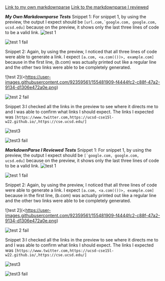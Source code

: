 [Link to my own markdownparse](https://github.com/xtrasee/markdown-parse-main)
[Link to the markdownparse I reviewed]()

***My Own Markdownparse Tests***
Snippet 1: For snippet 1, by using the preview, the output I expect should be ```[url.com,`google.com, google.com, ucsd.edu]``` because on the preview, it shows only the last three lines of code to be a valid link.
![test 1](https://user-images.githubusercontent.com/92359561/155485544-4306ae0a-b6e1-41a7-9972-89f941cc1f52.png)

![test 1 fail](https://user-images.githubusercontent.com/92359561/155485662-642ccc64-ce9e-4804-83a3-d65c0b2f31fb.png)

Snippet 2: Again, by using the preview, I noticed that all three lines of code were able to generate a link. I expect ```[a.com, <a.com(())>, example.com]``` because in the first line, (b.com) was actually printed out like a regular line and the other two links were able to be completely generated.

![test 2](<https://user-images.githubusercontent.com/92359561/155481909-f4444fc2-c88f-47a2-9134-d1306e472a0e.png)

![test 2 fail](https://user-images.githubusercontent.com/92359561/155481964-8e2c4be2-7af0-4cb6-94be-4c9d524b29b5.png)

Snippet 3:I checked all the links in the preview to see where it directs me to and I was able to confirm what links I should expect. The links I expected was ```[https://www.twitter.com,https://ucsd-cse15l-w22.github.io/,https://cse.ucsd.edu/]```

![test3](https://user-images.githubusercontent.com/92359561/155482843-1313bac5-3f52-441a-abd7-c28b15c4d8ba.png)

![test3 fail](https://user-images.githubusercontent.com/92359561/155482937-9a1a97f6-f17e-480a-b0f6-d3137afc6c7c.png)

***MarkdownParse I Reviewed Tests***
Snippet 1: For snippet 1, by using the preview, the output I expect should be ```[`google.com, google.com, ucsd.edu]``` because on the preview, it shows only the last three lines of code to be a valid link.
![test 1](https://user-images.githubusercontent.com/92359561/155480536-dd9666a1-bc2d-46f0-8cd0-6c5bb32a9b36.png)

![test 1 fail](https://user-images.githubusercontent.com/92359561/155480728-f07479f2-6b3d-44a4-9e76-126b881ed329.png)

Snippet 2: Again, by using the preview, I noticed that all three lines of code were able to generate a link. I expect ```[a.com, <a.com(())>, example.com]``` because in the first line, (b.com) was actually printed out like a regular line and the other two links were able to be completely generated.

![test 2](<https://user-images.githubusercontent.com/92359561/155481909-f4444fc2-c88f-47a2-9134-d1306e472a0e.png)

![test 2 fail](https://user-images.githubusercontent.com/92359561/155481964-8e2c4be2-7af0-4cb6-94be-4c9d524b29b5.png)

Snippet 3:I checked all the links in the preview to see where it directs me to and I was able to confirm what links I should expect. The links I expected was ```[https://www.twitter.com,https://ucsd-cse15l-w22.github.io/,https://cse.ucsd.edu/]```

![test3](https://user-images.githubusercontent.com/92359561/155482843-1313bac5-3f52-441a-abd7-c28b15c4d8ba.png)

![test3 fail](https://user-images.githubusercontent.com/92359561/155482937-9a1a97f6-f17e-480a-b0f6-d3137afc6c7c.png)
